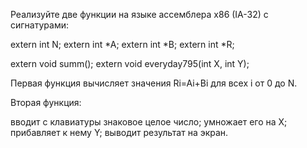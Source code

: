 Реализуйте две функции на языке ассемблера x86 (IA-32) с сигнатурами:

extern int N;
extern int *A;
extern int *B;
extern int *R;

extern void summ();
extern void everyday795(int X, int Y);
      
Первая функция вычисляет значения Ri=Ai+Bi для всех i от 0 до N.

Вторая функция:

вводит с клавиатуры знаковое целое число;
умножает его на X;
прибавляет к нему Y;
выводит результат на экран.
